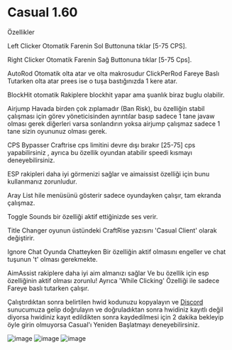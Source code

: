 # Casual 1.60
Özellikler

Left Clicker Otomatik Farenin Sol Buttonuna tıklar [5-75 CPS].

Right Clicker Otomatik Farenin Sağ Buttonuna tıklar [5-75 Cps].

AutoRod Otomatik olta atar ve olta makrosudur ClickPerRod Fareye Baslı Tutarken olta atar prees ise o tuşa bastığınızda 1 kere atar.

BlockHit otomatik Rakiplere blockhit yapar ama şuanlık biraz buglu olabilir.

Airjump Havada birden çok zıplamadır (Ban Risk), bu özelliğin stabil çalışması için görev yöneticisinden ayrıntılar basıp sadece 1 tane javaw olması gerek diğerleri varsa sonlandırın yoksa airjump çalışmaz sadece 1 tane sizin oyununuz olması gerek.

CPS Bypasser Craftrise cps limitini devre dışı bırakır [25-75] cps yapabilirsiniz , ayrıca bu özellik oyundan atabilir speedi kısmayı deneyebilirsiniz.

ESP rakipleri daha iyi görmenizi sağlar ve aimaissist özelliği için bunu kullanmanız zorunludur.

Aray List hile menüsünü gösterir sadece oyundayken çalışır, tam ekranda çalışmaz.

Toggle Sounds bir özelliği aktif ettiğinizde ses verir.

Title Changer oyunun üstündeki CraftRise yazısını 'Casual Client' olarak değiştirir.

Ignore Chat Oyunda Chatteyken Bir özelliğin aktif olmasını engeller ve chat tuşunun 't' olması gerekmekte.

AimAssist rakiplere daha iyi aim almanızı sağlar Ve bu özellik için esp özelliğinin aktif olması zorunlu! Ayrıca 'While Clicking' Özelliği ile sadece Fareye baslı tutarken çalışır.

Çalıştırdıktan sonra belirtilen hwid kodunuzu kopyalayın ve [Discord](https://discord.gg/2kYGqasEgt) sunucumuza gelip doğrulayın ve doğruladıktan sonra hwidiniz kayıtlı değil diyorsa hwidiniz kayıt edildikten sonra kaydedilmesi için 2 dakika bekleyip öyle girin olmuyorsa Casual'ı Yeniden Başlatmayı deneyebilirsiniz.

![image](https://user-images.githubusercontent.com/106991507/176671410-42f5368e-85e8-4ad8-aa04-421479db6346.png)
![image](https://cdn.discordapp.com/attachments/987798532679401535/995097402975469719/unknown.png)
![image](https://cdn.discordapp.com/attachments/987798532679401535/995097429852557434/unknown.png)
